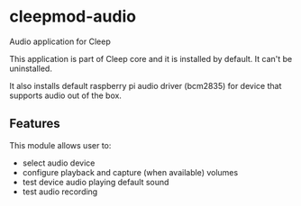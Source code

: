 # cleepmod-audio

Audio application for Cleep

This application is part of Cleep core and it is installed by default. It can't be uninstalled.

It also installs default raspberry pi audio driver (bcm2835) for device that supports audio out of the box.

## Features

This module allows user to:
* select audio device
* configure playback and capture (when available) volumes
* test device audio playing default sound
* test audio recording

